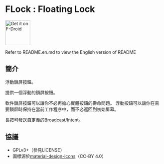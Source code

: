 FLock : Floating Lock
======
[<img src="https://f-droid.org/badge/get-it-on.png"
      alt="Get it on F-Droid"
      height="80">](https://f-droid.org/app/ryey.flock)

Refer to README.en.md to view the English version of README

簡介
------
浮動鎖屏按鈕。

提供一個浮動的鎖屏按鈕。

軟件鎖屏按鈕可以讓你不必再擔心實體按鈕的壽命問題。
浮動按鈕可以讓你在需要鎖屏時保持在當前工作程序中，而不必返回到初始屏幕。

長按可發送自定義的Broadcast/Intent。

協議
------
- GPLv3+（參見LICENSE）
- 圖標源於[material-design-icons](http://www.google.com/design/spec/style/icons.html#icons-system-icons)（CC-BY 4.0）

